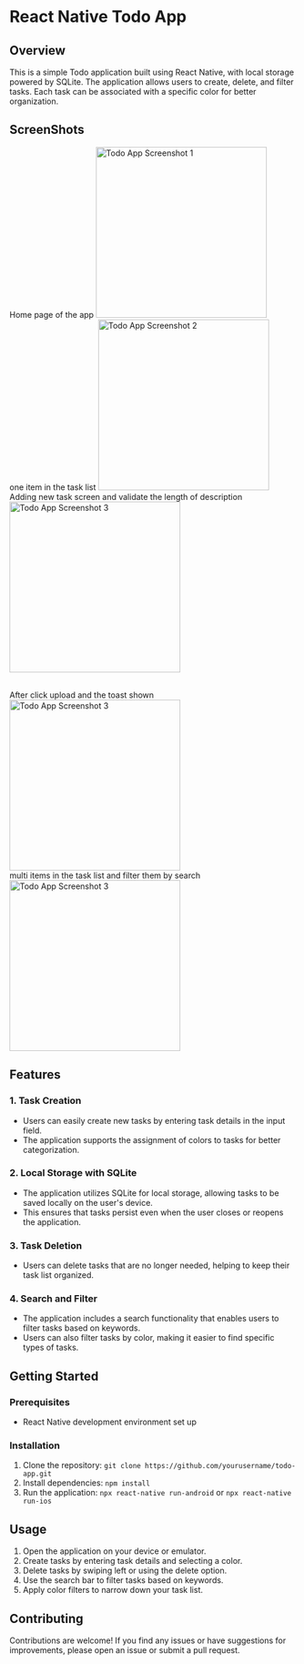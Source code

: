 # React Native Todo App

## Overview

This is a simple Todo application built using React Native, with local storage powered by SQLite. The application allows users to create, delete, and filter tasks. Each task can be associated with a specific color for better organization.

## ScreenShots

Home page of the app
<img src="screenshots/Screenshot1.png" alt="Todo App Screenshot 1" width="300" />
<br>
one item in the task list
<img src="screenshots/Screenshot2.png" alt="Todo App Screenshot 2" width="300" />
<br>
Adding new task screen and validate the length of description
<img src="screenshots/Screenshot3.png" alt="Todo App Screenshot 3" width="300" />

<br>
After click upload and the toast shown
<img src="screenshots/Screenshot4.png" alt="Todo App Screenshot 3" width="300" />

<br>
multi items in the task list and filter them by search
<img src="screenshots/Screenshot5.png" alt="Todo App Screenshot 3" width="300" />



## Features

### 1. Task Creation

- Users can easily create new tasks by entering task details in the input field.
- The application supports the assignment of colors to tasks for better categorization.

### 2. Local Storage with SQLite

- The application utilizes SQLite for local storage, allowing tasks to be saved locally on the user's device.
- This ensures that tasks persist even when the user closes or reopens the application.

### 3. Task Deletion

- Users can delete tasks that are no longer needed, helping to keep their task list organized.

### 4. Search and Filter

- The application includes a search functionality that enables users to filter tasks based on keywords.
- Users can also filter tasks by color, making it easier to find specific types of tasks.

## Getting Started

### Prerequisites

- React Native development environment set up

### Installation

1. Clone the repository: `git clone https://github.com/yourusername/todo-app.git`
3. Install dependencies: `npm install`
4. Run the application: `npx react-native run-android` or `npx react-native run-ios`

## Usage

1. Open the application on your device or emulator.
2. Create tasks by entering task details and selecting a color.
3. Delete tasks by swiping left or using the delete option.
4. Use the search bar to filter tasks based on keywords.
5. Apply color filters to narrow down your task list.

## Contributing

Contributions are welcome! If you find any issues or have suggestions for improvements, please open an issue or submit a pull request.
